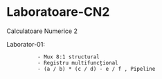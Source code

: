# Laboratoare-CN2
Calculatoare Numerice 2

Laborator-01:
```
          - Mux 8:1 structural
          - Registru multifuncțional
          - (a / b) * (c / d) - e / f , Pipeline
```
